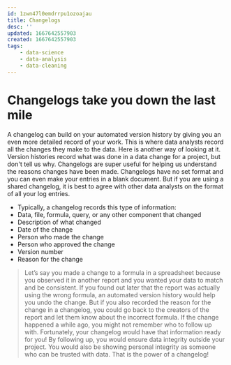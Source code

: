 ```yaml
---
id: 1zwn47l0emdrrpu1ozoajau
title: Changelogs
desc: ''
updated: 1667642557903
created: 1667642557903
tags:
    - data-science
    - data-analysis
    - data-cleaning
---
```


# Changelogs take you down the last mile

A changelog can build on your automated version history by giving you an even more detailed record of your work. This is where data analysts record all the changes they make to the data. Here is another way of looking at it. Version histories record what was done in a data change for a project, but don't tell us why. Changelogs are super useful for helping us understand the reasons changes have been made. Changelogs have no set format and you can even make your entries in a blank document. But if you are using a shared changelog, it is best to agree with other data analysts on the format of all your log entries.

- Typically, a changelog records this type of information:  
- Data, file, formula, query, or any other component that changed
- Description of what changed
- Date of the change
- Person who made the change
- Person who approved the change  
- Version number  
- Reason for the change

> Let’s say you made a change to a formula in a spreadsheet because you observed it in another report and you wanted your data to match and be consistent. If you found out later that the report was actually using the wrong formula, an automated version history would help you undo the change. But if you also recorded the reason for the change in a changelog, you could go back to the creators of the report and let them know about the incorrect formula. If the change happened a while ago, you might not remember who to follow up with. Fortunately, your changelog would have that information ready for you! By following up, you would ensure data integrity outside your project. You would also be showing personal integrity as someone who can be trusted with data. That is the power of a changelog!